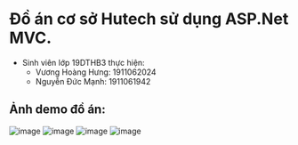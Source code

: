 # Đồ án cơ sở Hutech sử dụng ASP.Net MVC.
* Sinh viên lớp 19DTHB3 thực hiện:
  - Vương Hoàng Hưng: 1911062024
  - Nguyễn Đức Mạnh: 1911061942

## Ảnh demo đồ án:
![image](https://github.com/user-attachments/assets/c09bec34-bf76-4831-a795-71c6ca3b5f98)
![image](https://github.com/user-attachments/assets/5ecf733b-59db-41f7-b853-323056738409)
![image](https://github.com/user-attachments/assets/d71a3157-437a-40a8-aa57-8b7783d60774)
![image](https://github.com/user-attachments/assets/555dc5ae-622e-44f8-bef8-174dbcc7fdaf)
